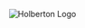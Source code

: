 <p align="center">
<img src="https://github.com/jadelasmar/Holberton-Schoool/blob/main/images/holberton-logo.png" alt="Holberton Logo"/><br/><br/><br/><br/><br/><br/><br/><br/><br/>
</p>

